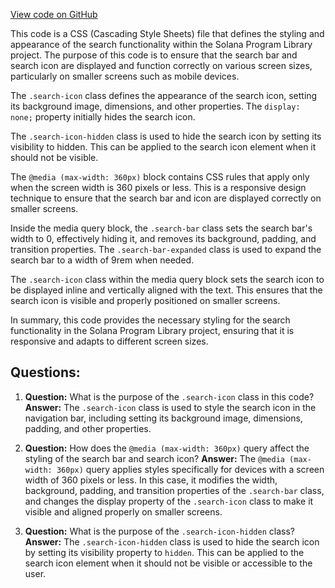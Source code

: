 [View code on GitHub](https://github.com/solana-labs/solana-program-library/docs/src/theme/SearchBar/styles.css)

This code is a CSS (Cascading Style Sheets) file that defines the styling and appearance of the search functionality within the Solana Program Library project. The purpose of this code is to ensure that the search bar and search icon are displayed and function correctly on various screen sizes, particularly on smaller screens such as mobile devices.

The `.search-icon` class defines the appearance of the search icon, setting its background image, dimensions, and other properties. The `display: none;` property initially hides the search icon.

The `.search-icon-hidden` class is used to hide the search icon by setting its visibility to hidden. This can be applied to the search icon element when it should not be visible.

The `@media (max-width: 360px)` block contains CSS rules that apply only when the screen width is 360 pixels or less. This is a responsive design technique to ensure that the search bar and icon are displayed correctly on smaller screens.

Inside the media query block, the `.search-bar` class sets the search bar's width to 0, effectively hiding it, and removes its background, padding, and transition properties. The `.search-bar-expanded` class is used to expand the search bar to a width of 9rem when needed.

The `.search-icon` class within the media query block sets the search icon to be displayed inline and vertically aligned with the text. This ensures that the search icon is visible and properly positioned on smaller screens.

In summary, this code provides the necessary styling for the search functionality in the Solana Program Library project, ensuring that it is responsive and adapts to different screen sizes.
## Questions: 
 1. **Question:** What is the purpose of the `.search-icon` class in this code?
   **Answer:** The `.search-icon` class is used to style the search icon in the navigation bar, including setting its background image, dimensions, padding, and other properties.

2. **Question:** How does the `@media (max-width: 360px)` query affect the styling of the search bar and search icon?
   **Answer:** The `@media (max-width: 360px)` query applies styles specifically for devices with a screen width of 360 pixels or less. In this case, it modifies the width, background, padding, and transition properties of the `.search-bar` class, and changes the display property of the `.search-icon` class to make it visible and aligned properly on smaller screens.

3. **Question:** What is the purpose of the `.search-icon-hidden` class?
   **Answer:** The `.search-icon-hidden` class is used to hide the search icon by setting its visibility property to `hidden`. This can be applied to the search icon element when it should not be visible or accessible to the user.
